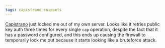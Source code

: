 ```yaml
---
tags: capistrano snippets
---
```


[Capistrano](/wiki/Capistrano) just locked me out of my own server. Looks like it retries public key auth three times for every single `cap` operation, despite the fact that it has a password configured, and this ends up causing the firewall to temporarily lock me out because it starts looking like a bruteforce attack.
